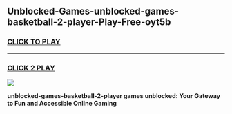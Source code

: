 
## Unblocked-Games-unblocked-games-basketball-2-player-Play-Free-oyt5b
<h3>
<a href="https://premium76.site?title=unblocked-games-basketball-2-player&ref=23A">CLICK TO PLAY</a></h3>
<hr>

<h3>
<a href="https://premium76.site?title=unblocked-games-basketball-2-player&ref=23A">CLICK 2 PLAY</a>
  
</h3>

<a href="https://premium76.site?title=unblocked-games-basketball-2-player&ref=23A"><img src="https://clearcache.store/games.png"></a>


**unblocked-games-basketball-2-player games unblocked: Your Gateway to Fun and Accessible Online Gaming**
